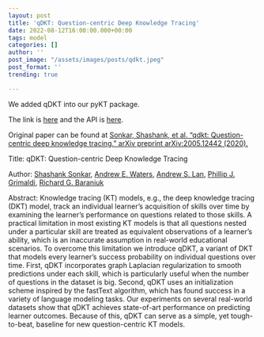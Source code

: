 ```yaml
---
layout: post
title: 'qDKT: Question-centric Deep Knowledge Tracing'
date: 2022-08-12T16:00:00.000+00:00
tags: model
categories: []
author: ''
post_image: "/assets/images/posts/qdkt.jpeg"
post_format: ''
trending: true

---
```

We added qDKT into our pyKT package.

The link is [here](https://pykt-toolkit.readthedocs.io/en/latest/models.html#qdkt) and the API is [here](https://pykt-toolkit.readthedocs.io/en/latest/pykt.models.html#module-pykt.models.qdkt).

Original paper can be found at [Sonkar, Shashank, et al. “qdkt: Question-centric deep knowledge tracing.” arXiv preprint arXiv:2005.12442 (2020).](https://arxiv.org/pdf/2005.12442.pdf)

Title: qDKT: Question-centric Deep Knowledge Tracing

Author: [Shashank Sonkar](https://scholar.google.com/citations?user=4Rv56n4AAAAJ&hl=en&oi=ao), [Andrew E. Waters](https://scholar.google.com/citations?hl=en&user=Df_AQuwAAAAJ), [Andrew S. Lan](https://scholar.google.com/citations?hl=en&user=ZYc-LuMAAAAJ), [Phillip J. Grimaldi](https://scholar.google.com/citations?hl=en&user=pbSL_BcAAAAJ), [Richard G. Baraniuk](https://scholar.google.com/citations?user=N-BBA20AAAAJ&hl=en&oi=ao)

Abstract: Knowledge tracing (KT) models, e.g., the deep knowledge tracing (DKT) model, track an individual learner’s acquisition of skills over time by examining the learner’s performance on questions related to those skills. A practical limitation in most existing KT models is that all questions nested under a particular skill are treated as equivalent observations of a learner’s ability, which is an inaccurate assumption in real-world educational scenarios. To overcome this limitation we introduce qDKT, a variant of DKT that models every learner’s success probability on individual questions over time. First, qDKT incorporates graph Laplacian regularization to smooth predictions under each skill, which is particularly useful when the number of questions in the dataset is big. Second, qDKT uses an initialization scheme inspired by the fastText algorithm, which has found success in a variety of language modeling tasks. Our experiments on several real-world datasets show that qDKT achieves state-of-art performance on predicting learner outcomes. Because of this, qDKT can serve as a simple, yet tough-to-beat, baseline for new question-centric KT models.